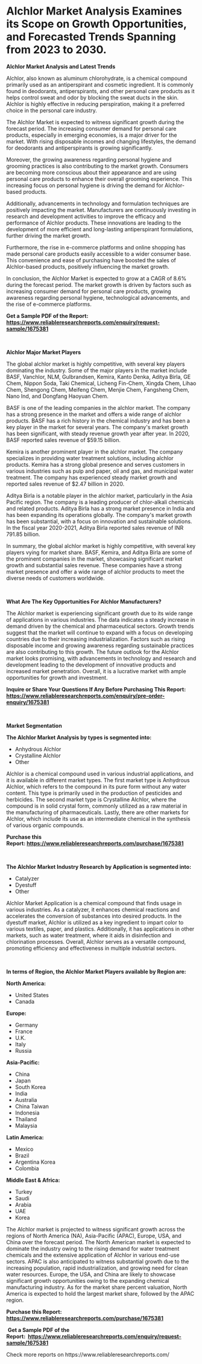 <p><h1>Alchlor Market Analysis Examines its Scope on Growth Opportunities, and Forecasted Trends Spanning from 2023 to 2030.</h1></p><p><strong>Alchlor Market Analysis and Latest Trends</strong></p>
<p><p>Alchlor, also known as aluminum chlorohydrate, is a chemical compound primarily used as an antiperspirant and cosmetic ingredient. It is commonly found in deodorants, antiperspirants, and other personal care products as it helps control sweat and odor by blocking the sweat ducts in the skin. Alchlor is highly effective in reducing perspiration, making it a preferred choice in the personal care industry.</p><p>The Alchlor Market is expected to witness significant growth during the forecast period. The increasing consumer demand for personal care products, especially in emerging economies, is a major driver for the market. With rising disposable incomes and changing lifestyles, the demand for deodorants and antiperspirants is growing significantly.</p><p>Moreover, the growing awareness regarding personal hygiene and grooming practices is also contributing to the market growth. Consumers are becoming more conscious about their appearance and are using personal care products to enhance their overall grooming experience. This increasing focus on personal hygiene is driving the demand for Alchlor-based products.</p><p>Additionally, advancements in technology and formulation techniques are positively impacting the market. Manufacturers are continuously investing in research and development activities to improve the efficacy and performance of Alchlor products. These innovations are leading to the development of more efficient and long-lasting antiperspirant formulations, further driving the market growth.</p><p>Furthermore, the rise in e-commerce platforms and online shopping has made personal care products easily accessible to a wider consumer base. This convenience and ease of purchasing have boosted the sales of Alchlor-based products, positively influencing the market growth.</p><p>In conclusion, the Alchlor Market is expected to grow at a CAGR of 8.6% during the forecast period. The market growth is driven by factors such as increasing consumer demand for personal care products, growing awareness regarding personal hygiene, technological advancements, and the rise of e-commerce platforms.</p></p>
<p><strong>Get a Sample PDF of the Report:&nbsp; <a href="https://www.reliableresearchreports.com/enquiry/request-sample/1675381">https://www.reliableresearchreports.com/enquiry/request-sample/1675381</a></strong></p>
<p>&nbsp;</p>
<p><strong>Alchlor Major Market Players</strong></p>
<p><p>The global alchlor market is highly competitive, with several key players dominating the industry. Some of the major players in the market include BASF, Vanchlor, NLM, Gulbrandsen, Kemira, Kanto Denka, Aditya Birla, GE Chem, Nippon Soda, Taki Chemical, Licheng Fin-Chem, Xingda Chem, Lihao Chem, Shengong Chem, Meifeng Chem, Menjie Chem, Fangsheng Chem, Nano Ind, and Dongfang Haoyuan Chem.</p><p>BASF is one of the leading companies in the alchlor market. The company has a strong presence in the market and offers a wide range of alchlor products. BASF has a rich history in the chemical industry and has been a key player in the market for several years. The company's market growth has been significant, with steady revenue growth year after year. In 2020, BASF reported sales revenue of $59.15 billion.</p><p>Kemira is another prominent player in the alchlor market. The company specializes in providing water treatment solutions, including alchlor products. Kemira has a strong global presence and serves customers in various industries such as pulp and paper, oil and gas, and municipal water treatment. The company has experienced steady market growth and reported sales revenue of $2.47 billion in 2020.</p><p>Aditya Birla is a notable player in the alchlor market, particularly in the Asia Pacific region. The company is a leading producer of chlor-alkali chemicals and related products. Aditya Birla has a strong market presence in India and has been expanding its operations globally. The company's market growth has been substantial, with a focus on innovation and sustainable solutions. In the fiscal year 2020-2021, Aditya Birla reported sales revenue of INR 791.85 billion.</p><p>In summary, the global alchlor market is highly competitive, with several key players vying for market share. BASF, Kemira, and Aditya Birla are some of the prominent companies in the market, showcasing significant market growth and substantial sales revenue. These companies have a strong market presence and offer a wide range of alchlor products to meet the diverse needs of customers worldwide.</p></p>
<p>&nbsp;</p>
<p><strong>What Are The Key Opportunities For Alchlor Manufacturers?</strong></p>
<p><p>The Alchlor market is experiencing significant growth due to its wide range of applications in various industries. The data indicates a steady increase in demand driven by the chemical and pharmaceutical sectors. Growth trends suggest that the market will continue to expand with a focus on developing countries due to their increasing industrialization. Factors such as rising disposable income and growing awareness regarding sustainable practices are also contributing to this growth. The future outlook for the Alchlor market looks promising, with advancements in technology and research and development leading to the development of innovative products and increased market penetration. Overall, it is a lucrative market with ample opportunities for growth and investment.</p></p>
<p><strong>Inquire or Share Your Questions If Any Before Purchasing This Report: <a href="https://www.reliableresearchreports.com/enquiry/pre-order-enquiry/1675381">https://www.reliableresearchreports.com/enquiry/pre-order-enquiry/1675381</a></strong></p>
<p>&nbsp;</p>
<p><strong>Market Segmentation</strong></p>
<p><strong>The Alchlor Market Analysis by types is segmented into:</strong></p>
<p><ul><li>Anhydrous Alchlor</li><li>Crystalline Alchlor</li><li>Other</li></ul></p>
<p><p>Alchlor is a chemical compound used in various industrial applications, and it is available in different market types. The first market type is Anhydrous Alchlor, which refers to the compound in its pure form without any water content. This type is primarily used in the production of pesticides and herbicides. The second market type is Crystalline Alchlor, where the compound is in solid crystal form, commonly utilized as a raw material in the manufacturing of pharmaceuticals. Lastly, there are other markets for Alchlor, which include its use as an intermediate chemical in the synthesis of various organic compounds.</p></p>
<p><strong>Purchase this Report:&nbsp;<a href="https://www.reliableresearchreports.com/purchase/1675381">https://www.reliableresearchreports.com/purchase/1675381</a></strong></p>
<p>&nbsp;</p>
<p><strong>The Alchlor Market Industry Research by Application is segmented into:</strong></p>
<p><ul><li>Catalyzer</li><li>Dyestuff</li><li>Other</li></ul></p>
<p><p>Alchlor Market Application is a chemical compound that finds usage in various industries. As a catalyzer, it enhances chemical reactions and accelerates the conversion of substances into desired products. In the dyestuff market, Alchlor is utilized as a key ingredient to impart color to various textiles, paper, and plastics. Additionally, it has applications in other markets, such as water treatment, where it aids in disinfection and chlorination processes. Overall, Alchlor serves as a versatile compound, promoting efficiency and effectiveness in multiple industrial sectors.</p></p>
<p>&nbsp;</p>
<p><strong>In terms of Region, the Alchlor Market Players available by Region are:</strong></p>
<p>
    <p> <strong> North America: </strong>
        <ul>
            <li>United States</li>
            <li>Canada</li>
        </ul>
        </p> 
    <p> <strong> Europe: </strong>
        <ul>
            <li>Germany</li>
            <li>France</li>
            <li>U.K.</li>
            <li>Italy</li>
            <li>Russia</li>
        </ul>
        </p> 
    <p> <strong> Asia-Pacific: </strong>
        <ul>
            <li>China</li>
            <li>Japan</li>
            <li>South Korea</li>
            <li>India</li>
            <li>Australia</li>
            <li>China Taiwan</li>
            <li>Indonesia</li>
            <li>Thailand</li>
            <li>Malaysia</li>
        </ul>
        </p> 
    <p> <strong> Latin America: </strong>
        <ul>
            <li>Mexico</li>
            <li>Brazil</li>
            <li>Argentina Korea</li>
            <li>Colombia</li>
        </ul>
        </p> 
    <p> <strong> Middle East & Africa: </strong>
        <ul>
            <li>Turkey</li>
            <li>Saudi</li>
            <li>Arabia</li>
            <li>UAE</li>
            <li>Korea</li>
        </ul>
    </p>
    </p>
<p><p>The Alchlor market is projected to witness significant growth across the regions of North America (NA), Asia-Pacific (APAC), Europe, USA, and China over the forecast period. The North American market is expected to dominate the industry owing to the rising demand for water treatment chemicals and the extensive application of Alchlor in various end-use sectors. APAC is also anticipated to witness substantial growth due to the increasing population, rapid industrialization, and growing need for clean water resources. Europe, the USA, and China are likely to showcase significant growth opportunities owing to the expanding chemical manufacturing industry. As for the market share percent valuation, North America is expected to hold the largest market share, followed by the APAC region.</p></p>
<p><strong>Purchase this Report: <a href="https://www.reliableresearchreports.com/purchase/1675381">https://www.reliableresearchreports.com/purchase/1675381</a></strong></p>
<p>&nbsp;<strong>Get a Sample PDF of the Report:&nbsp;&nbsp;<a href="https://www.reliableresearchreports.com/enquiry/request-sample/1675381">https://www.reliableresearchreports.com/enquiry/request-sample/1675381</a></strong></p>
<p><strong></strong></p>
<p>Check more reports on https://www.reliableresearchreports.com/</p>